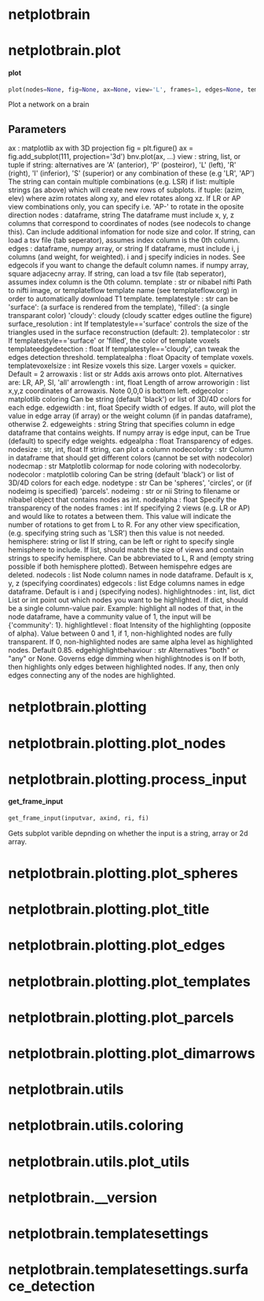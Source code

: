 <a name="netplotbrain"></a>
# netplotbrain

<a name="netplotbrain.plot"></a>
# netplotbrain.plot

<a name="netplotbrain.plot.plot"></a>
#### plot

```python
plot(nodes=None, fig=None, ax=None, view='L', frames=1, edges=None, template=None, templatestyle='filled', templatealpha=0.2, templatevoxsize=None, templatecolor='lightgray', surface_resolution=2, templateedgethreshold=0.7, arrowaxis='auto', arrowlength=10, arroworigin=None, edgecolor='k', nodesize=1, nodescale=5, nodecolor='salmon', nodetype='spheres', nodecolorby=None, nodecmap='Dark2', edgescale=1, edgeweights=True, nodecols=['x', 'y', 'z'], nodeimg=None, nodealpha=1, hemisphere='both', title='auto', highlightnodes=None, edgealpha=1, highlightlevel=0.85, edgehighlightbehaviour='both')
```

Plot a network on a brain

Parameters
---------------------

ax : matplotlib ax with 3D projection
fig = plt.figure()
ax = fig.add_subplot(111, projection='3d')
bnv.plot(ax, ...)
view : string, list, or tuple
if string: alternatives are 'A' (anterior), 'P' (posteiror), 'L' (left), 'R' (right), 'I' (inferior), 'S' (superior)
or any combination of these (e.g 'LR', 'AP')
The string can contain multiple combinations (e.g. LSR)
if list: multiple strings (as above) which will create new rows of subplots.
if tuple: (azim, elev) where azim rotates along xy, and elev rotates along xz.
If LR or AP view combinations only, you can specify i.e. 'AP-' to rotate in the oposite direction
nodes : dataframe, string
The dataframe must include x, y, z columns that correspond to coordinates of nodes (see nodecols to change this).
Can include additional infomation for node size and color.
If string, can load a tsv file (tab seperator), assumes index column is the 0th column.
edges : dataframe, numpy array, or string
If dataframe, must include i, j columns (and weight, for weighted).
i and j specify indicies in nodes.
See edgecols if you want to change the default column names.
if numpy array, square adjacecny array.
If string, can load a tsv file (tab seperator), assumes index column is the 0th column.
template : str or nibabel nifti
Path to nifti image, or templateflow template name (see templateflow.org) in order to automatically download T1 template.
templatestyle : str
can be 'surface': (a surface is rendered from the template),
'filled': (a single transparant color)
'cloudy': cloudy (cloudy scatter edges outline the figure)
surface_resolution : int
If templatestyle=='surface' controls the size of the triangles used in the surface reconstruction (default: 2).
templatecolor : str
If templatestyle=='surface' or 'filled', the color of template voxels
templateedgedetection : float
If templatestyle=='cloudy', can tweak the edges detection threshold.
templatealpha : float
Opacity of template voxels.
templatevoxelsize : int
Resize voxels this size. Larger voxels = quicker. Default = 2
arrowaxis : list or str
Adds axis arrows onto plot. Alternatives are: LR, AP, SI, 'all'
arrowlength : int, float
Length of arrow
arroworigin : list
x,y,z coordinates of arrowaxis. Note 0,0,0 is bottom left.
edgecolor : matplotlib coloring
Can be string (default 'black') or list of 3D/4D colors for each edge.
edgewidth : int, float
Specify width of edges. If auto, will plot the value in edge array (if array) or the weight column (if in pandas dataframe), otherwise 2.
edgeweights : string
String that specifies column in edge dataframe that contains weights.
If numpy array is edge input, can be True (default) to specify edge weights.
edgealpha : float
Transparency of edges.
nodesize : str, int, float
If string, can plot a column
nodecolorby : str
Column in dataframe that should get different colors (cannot be set with nodecolor)
nodecmap : str
Matplotlib colormap for node coloring with nodecolorby.
nodecolor : matplotlib coloring
Can be string (default 'black') or list of 3D/4D colors for each edge.
nodetype : str
Can be 'spheres', 'circles', or (if nodeimg is specified) 'parcels'.
nodeimg : str or nii
String to filename or nibabel object that contains nodes as int.
nodealpha : float
Specify the transparency of the nodes
frames : int
If specifying 2 views (e.g. LR or AP) and would like to rotates a between them.
This value will indicate the number of rotations to get from L to R.
For any other view specification, (e.g. specifying string such as 'LSR')
then this value is not needed.
hemisphere: string or list
If string, can be left or right to specify single hemisphere to include.
If list, should match the size of views and contain strings to specify hemisphere.
Can be abbreviated to L, R and (empty string possible if both hemisphere plotted).
Between hemispehre edges are deleted.
nodecols : list
Node column names in node dataframe. Default is x, y, z (specifying coordinates)
edgecols : list
Edge columns names in edge dataframe. Default is i and j (specifying nodes).
highlightnodes : int, list, dict
List or int point out which nodes you want to be highlighted.
If dict, should be a single column-value pair.
Example: highlight all nodes of that, in the node dataframe, have a community
value of 1, the input will be {'community': 1}.
highlightlevel : float
Intensity of the highlighting (opposite of alpha).
Value between 0 and 1, if 1, non-highlighted nodes are fully transparent.
If 0, non-highlighted nodes are same alpha level as highlighted nodes.
Default 0.85.
edgehighlightbehaviour : str
Alternatives "both" or "any" or None.
Governs edge dimming when highlightnodes is on
If both, then highlights only edges between highlighted nodes.
If any, then only edges connecting any of the nodes are highlighted.

<a name="netplotbrain.plotting"></a>
# netplotbrain.plotting

<a name="netplotbrain.plotting.plot_nodes"></a>
# netplotbrain.plotting.plot\_nodes

<a name="netplotbrain.plotting.process_input"></a>
# netplotbrain.plotting.process\_input

<a name="netplotbrain.plotting.process_input.get_frame_input"></a>
#### get\_frame\_input

```python
get_frame_input(inputvar, axind, ri, fi)
```

Gets subplot varible depnding on whether the
input is a string, array or 2d array.

<a name="netplotbrain.plotting.plot_spheres"></a>
# netplotbrain.plotting.plot\_spheres

<a name="netplotbrain.plotting.plot_title"></a>
# netplotbrain.plotting.plot\_title

<a name="netplotbrain.plotting.plot_edges"></a>
# netplotbrain.plotting.plot\_edges

<a name="netplotbrain.plotting.plot_templates"></a>
# netplotbrain.plotting.plot\_templates

<a name="netplotbrain.plotting.plot_parcels"></a>
# netplotbrain.plotting.plot\_parcels

<a name="netplotbrain.plotting.plot_dimarrows"></a>
# netplotbrain.plotting.plot\_dimarrows

<a name="netplotbrain.utils"></a>
# netplotbrain.utils

<a name="netplotbrain.utils.coloring"></a>
# netplotbrain.utils.coloring

<a name="netplotbrain.utils.plot_utils"></a>
# netplotbrain.utils.plot\_utils

<a name="netplotbrain.__version"></a>
# netplotbrain.\_\_version

<a name="netplotbrain.templatesettings"></a>
# netplotbrain.templatesettings

<a name="netplotbrain.templatesettings.surface_detection"></a>
# netplotbrain.templatesettings.surface\_detection

